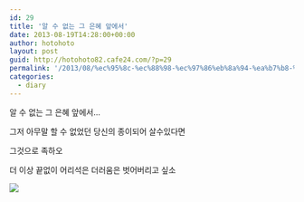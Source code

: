 ```yaml
---
id: 29
title: '알 수 없는 그 은혜 앞에서'
date: 2013-08-19T14:28:00+00:00
author: hotohoto
layout: post
guid: http://hotohoto82.cafe24.com/?p=29
permalink: '/2013/08/%ec%95%8c-%ec%88%98-%ec%97%86%eb%8a%94-%ea%b7%b8-%ec%9d%80%ed%98%9c-%ec%95%9e%ec%97%90%ec%84%9c/'
categories:
  - diary
---
```

알 수 없는 그 은혜 앞에서...

그저 아무말 할 수 없었던 당신의 종이되어 살수있다면

그것으로 족하오

더 이상 끝없이 어리석은 더러움은 벗어버리고 싶소

![](http://hotohoto82.cafe24.com/wp-content/uploads/1/cfile8.uf.2223623E52C427CB09EDDD.jpg)

